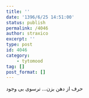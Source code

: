 ```yaml
---
title: ''
date: '1396/6/25 14:51:00'
status: publish
permalink: /4046
author: straxico
excerpt: ''
type: post
id: 4046
category:
    - tytomood
tag: []
post_format: []
---
```

حرف از دهن بزن… ترسوی بی وجود